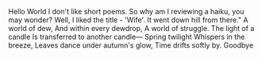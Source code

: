 Hello World
I don't like short poems. So why am I reviewing a haiku, you
may wonder? Well, I liked the title - 'Wife'. It went down hill
from there."
A world of dew,
And within every dewdrop,
A world of struggle.
The light of a candle
Is transferred to another candle—
Spring twilight
Whispers in the breeze,
Leaves dance under autumn's glow,
Time drifts softly by.
Goodbye
